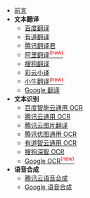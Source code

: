 * [前言](service/)
* **文本翻译**
	* [百度翻译](service/translate/baidu.md)
	* [有道翻译](service/translate/youdao.md)
	* [腾讯翻译君](service/translate/tencent.md)
	* [阿里翻译<sup style="color:red">(new)<sup>](service/translate/ali.md)
	* [搜狗翻译](service/translate/sougou.md)
	* [彩云小译](service/translate/caiyun.md)
	* [小牛翻译<sup style="color:red">(new)<sup>](service/translate/niu.md)
	* [Google 翻译](service/translate/google.md)
* **文本识别**
	* [百度智能云通用 OCR](service/ocr/baidu.md)
	* [腾讯云通用 OCR](service/ocr/tencent.md)
	* [腾讯云图片翻译](service/ocr/tencentimagetranslate.md)
	* [腾讯优图通用 OCR](service/ocr/tencentyoutu.md)
	* [有道智云通用 OCR](service/ocr/youdao.md)
	* [搜狗深智 OCR](service/ocr/sougou.md)
	* [Google OCR<sup style="color:red">(new)<sup>](service/ocr/google.md)
* **语音合成**
	* [腾讯云语音合成](service/tts/tencent.md)
	* [Google 语音合成](service/tts/google.md)